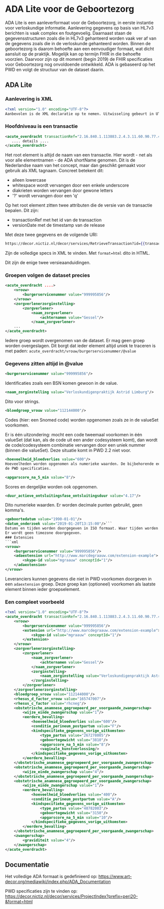 # ADA Lite voor de Geboortezorg

ADA Lite is een aanleverformaat voor de Geboortezorg, in eerste instantie voor verloskundige informatie.
Aanlevering gegevens op basis van HL7v3 berichten is vaak complex en foutgevoelig. Daarnaast staan de 
gegevensstructuren zoals die in HL7v3 gehanteerd worden vaak ver af van de gegevens zoals 
die in de verloskunde gehanteerd worden. Binnen de geboortezorg is daarom behoefte aan een 
eenvoudiger formaat, wat dicht aansluit op de praktijk. Mogelijk kan op termijn FHIR in die behoefte voorzien.
Daarvoor zijn op dit moment (begin 2019) de FHIR specificaties voor Geboortezorg nog onvoldoende 
ontwikkeld. ADA is gebaseerd op het PWD en volgt de structuur van de dataset daarin.
## ADA Lite
### Aanlevering is XML
```xml
<?xml version="1.0" encoding="UTF-8"?>
Aanbevolen is de XML declaratie op te nemen. Uitwisseling gebeurt in UTF-8.
```
### Hoofdniveau is een transactie
```xml
<acute_overdracht transactionRef="2.16.840.1.113883.2.4.3.11.60.90.77.4.2301" versionDate="2018-11-09T12:31:45">
   .... details ....
</acute_overdracht>
```
Het root element is altijd de naam van een transactie. Hier wordt - net als voor alle elementnamen - 
de ADA shortName genomen. Dit is de Nederlandse naam van het concept, maar dan geschikt gemaakt voor
gebruik als XML tagnaam. Concreet betekent dit:

* alleen lowercase
* whitespace wordt vervangen door een enkele underscore
* diakrieten worden vervangen door gewone letters
* '?' wordt vervangen door een 'q'

Op het root element zitten twee attributen die de versie van de transactie bepalen. Dit zijn:

* transactionRef met het id van de transaction
* versionDate met de timestamp van de release

Met deze twee gegevens en de volgende URI:
``` mustache
https://decor.nictiz.nl/decor/services/RetrieveTransaction?id={{transactionRef}}&version={{versionDate}}&format=xml
```
Zijn de volledige specs in XML te vinden. Met `format=html` dito in HTML.

Dit zijn de enige twee versieaanduidingen.

### Groepen volgen de dataset precies
```xml
<acute_overdracht ....>
    <vrouw>
        <burgerservicenummer value="999995856"/>
    </vrouw>
    <zorgverlenerzorginstelling>
        <zorgverlener>
            <naam_zorgverlener>
                <achternamen value="Gessel"/>
            </naam_zorgverlener>
    ...            
</acute_overdracht>
```
Iedere groep wordt overgenomen van de dataset. Er mag geen groep worden overgeslagen. Dit borgt dat ieder element 
altijd uniek te traceren is met paden: `acute_overdracht/vrouw/burgerservicenummer/@value`
### Gegevens zitten altijd in @value
```xml
<burgerservicenummer value="999995856"/>
```
Identificaties zoals een BSN komen gewoon in de value.
```xml
<naam_zorginstelling value="Verloskundigenpraktijk Astrid Limburg"/>
```
Dito voor strings.
```xml
<bloedgroep_vrouw value="112144000"/>
```
Codes (hier: een Snomed code) worden opgenomen zoals ze in de valueSet voorkomen.

Er is één uitzondering: mocht een code tweemaal voorkomen in één valueSet (dat kan, als
de code uit een ander codesysteem komt), dan wordt de code/codesysteem combinatie vervangen 
door een uniek nummer (binnen die valueSet). Deze situatie komt in PWD 2.2 niet voor.
```xml
<hoeveelheid_bloedverlies value="600"/>
Hoeveelheden worden opgenomen als numerieke waarden. De bijbehorende eenheid is terug te vinden in 
de PWD specificaties.
```
```xml
<apgarscore_na_5_min value="8"/>
```
Scores en dergelijke worden ook opgenomen.
```xml
<duur_actieve_ontsluitingsfase_ontsluitingsduur value="4.17"/>
```
Dito numerieke waarden. Er worden decimale punten gebruikt, geen komma's.
```xml
<geboortedatum value="1990-01-01"/>
<datum_onderzoek value="2019-01-20T13:15:00"/>```
Datums en tijden worden doorgegeven in ISO formaat. Waar tijden worden doorgegeven, wordt de separator 'T' gebruikt.
Er wordt geen timezone doorgegeven.
### Extensies
```xml
<vrouw>
    <burgerservicenummer value="999995856"/>
    <adaextension url="http://www.marcdegraauw.com/extension-example">
        <skype-id value="mgraauw" conceptId="1"/>
    </adaextension>
</vrouw>
```
Leveranciers kunnen gegevens die niet in PWD voorkomen doorgeven in een `adaextension` groep. Deze groep kan (optioneel) voorkomen
als laatste element binnen ieder groepselement.
### Een compleet voorbeeld
```xml
<?xml version="1.0" encoding="UTF-8"?>
<acute_overdracht transactionRef="2.16.840.1.113883.2.4.3.11.60.90.77.4.2301" versionDate="2018-11-09T12:31:45">
    <vrouw>
        <burgerservicenummer value="999995856"/>
        <extension url="http://www.marcdegraauw.com/extension-example">
            <skype-id value="mgraauw" conceptId="1"/>
        </extension>
    </vrouw>
    <zorgverlenerzorginstelling>
        <zorgverlener>
            <naam_zorgverlener>
                <achternamen value="Gessel"/>
            </naam_zorgverlener>
            <zorginstelling>
                <naam_zorginstelling value="Verloskundigenpraktijk Astrid Limburg"/>
            </zorginstelling>
        </zorgverlener>
    </zorgverlenerzorginstelling>
    <bloedgroep_vrouw value="112144000"/>
    <rhesus_d_factor_vrouw value="165747007"/>
    <rhesus_c_factor value="rhcneg"/>
    <obstetrische_anamnese_gegroepeerd_per_voorgaande_zwangerschap>
        <wijze_einde_zwangerschap value="1"/>
        <eerdere_bevalling>
            <hoeveelheid_bloedverlies value="600"/>
            <conditie_perineum_postpartum value="F"/>
            <kindspecifieke_gegevens_vorige_uitkomsten>
                <type_partus value="267278005"/>
                <geboortegewicht value="3810"/>
                <apgarscore_na_5_min value="8"/>
                <vaginale_kunstverlossing/>
            </kindspecifieke_gegevens_vorige_uitkomsten>
        </eerdere_bevalling>
    </obstetrische_anamnese_gegroepeerd_per_voorgaande_zwangerschap>
    <obstetrische_anamnese_gegroepeerd_per_voorgaande_zwangerschap>
        <wijze_einde_zwangerschap value="4"/>
    </obstetrische_anamnese_gegroepeerd_per_voorgaande_zwangerschap>
    <obstetrische_anamnese_gegroepeerd_per_voorgaande_zwangerschap>
        <wijze_einde_zwangerschap value="1"/>
        <eerdere_bevalling>
            <hoeveelheid_bloedverlies value="400"/>
            <conditie_perineum_postpartum value="A"/>
            <kindspecifieke_gegevens_vorige_uitkomsten>
                <type_partus value="48782003"/>
                <geboortegewicht value="3150"/>
                <apgarscore_na_5_min value="10"/>
            </kindspecifieke_gegevens_vorige_uitkomsten>
        </eerdere_bevalling>
    </obstetrische_anamnese_gegroepeerd_per_voorgaande_zwangerschap>
    <zwangerschap>
        <graviditeit value="4"/>
    </zwangerschap>
</acute_overdracht>
```

## Documentatie
Het volledige ADA formaat is gedefinieerd op: https://www.art-decor.org/mediawiki/index.php/ADA_Documentation

PWD specificaties zijn te vinden op: https://decor.nictiz.nl/decor/services/ProjectIndex?prefix=peri20-&format=html
